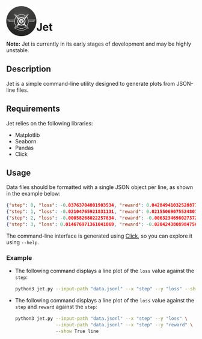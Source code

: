 <img align="left" width="80px" src="https://github.com/f14-bertolotti/jet/blob/main/images/jet.png?raw=true" />

# Jet

**Note:** Jet is currently in its early stages of development and may be highly unstable.

## Description

Jet is a simple command-line utility designed to generate plots from JSON-line files.

## Requirements

Jet relies on the following libraries:
- Matplotlib
- Seaborn
- Pandas
- Click

## Usage

Data files should be formatted with a single JSON object per line, as shown in the example below:

```json
{"step": 0, "loss": -0.03763704001903534, "reward": 0.04284941032528877}
{"step": 1, "loss": -0.02104765921831131, "reward": 0.02155069075524807}
{"step": 2, "loss": -0.00058268022257834, "reward": -0.0063234698027372}
{"step": 3, "loss": 0.014676971361041069, "reward": -0.0204243808984756}
```

The command-line interface is generated using [Click](https://click.palletsprojects.com/en/8.1.x/), so you can explore it using `--help`.

### Example

- The following command displays a line plot of the `loss` value against the `step`:
  
  ```bash
  python3 jet.py --input-path "data.jsonl" --x "step" --y "loss" --show True line
  ```

- The following command displays a line plot of the `loss` value against the `step` and `reward` against the `step`:
  
  ```bash
  python3 jet.py --input-path "data.jsonl" --x "step" --y "loss" \
                 --input-path "data.jsonl" --x "step" --y "reward" \
                 --show True line
  ```
